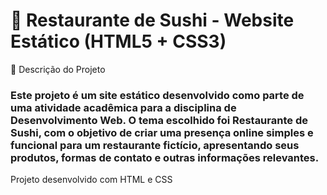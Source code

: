 # 🍣 Restaurante de Sushi - Website Estático (HTML5 + CSS3)

📌 Descrição do Projeto
### Este projeto é um site estático desenvolvido como parte de uma atividade acadêmica para a disciplina de Desenvolvimento Web. O tema escolhido foi Restaurante de Sushi, com o objetivo de criar uma presença online simples e funcional para um restaurante fictício, apresentando seus produtos, formas de contato e outras informações relevantes.

Projeto desenvolvido com HTML e CSS
